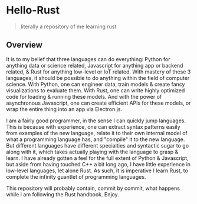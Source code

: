 # Hello-Rust

> literally a repository of me learning rust

## Overview

It is to my belief that three languages can do everything: Python for anything data or science related, Javascript for anything app or backend related, & Rust for anything low-level or IoT related. With mastery of these 3 languages, it should be possible to do anything within the field of computer science. With Python, one can engineer data, train models & create fancy visualizations to evaluate them. With Rust, one can write highly optimized code for loading & running these models. And with the power of asynchronous Javascript, one can create efficient APIs for these models, or wrap the entire thing into an app via Electron.js.

I am a fairly good programmer, in the sense I can quickly jump languages. This is because with experience, one can extract syntax patterns easily from examples of the new language, relate it to their own internal model of what a programming language has, and "compile" it to the new language. But different languages have different specialties and syntactic sugar to go along with it, which takes actually playing with the language to grasp & learn. I have already gotten a feel for the full extent of Python & Javascript, but aside from having touched C++ a bit long ago, I have little experience in low-level languages, let alone Rust. As such, it is imperative I learn Rust, to complete the infinity guantlet of programming languages.

This repository will probably contain, commit by commit, what happens while I am following the Rust handbook. Enjoy.
